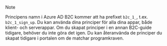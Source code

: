 > [!NOTE]
> Principens namn i Azure AD B2C kommer att ha prefixet `b2c_1_`, t.ex. `b2c_1_sign_up`.  Du kan använda dina principer för alla dina appar, både klient- och serverappar.  Om du skapat principer i en annan B2C-guide tidigare, behöver du inte göra det igen. Du kan återanvända de principer du skapat tidigare i portalen om de matchar programkraven.
> 
> 



<!--HONumber=Nov16_HO2-->


